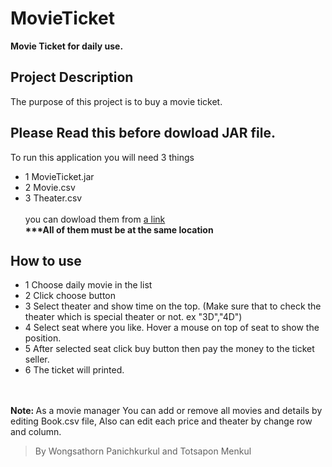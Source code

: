 # MovieTicket
__Movie Ticket for daily use.__
## Project Description
  The purpose of this project is to buy a movie ticket.

## Please Read this before dowload JAR file.
To run this application you will need 3 things
- 1 MovieTicket.jar
- 2 Movie.csv
- 3 Theater.csv
<br><br>
you can dowload them from [a link](https://github.com/hereton/MovieTicket)
<br><b>***All of them must be at the same location</b><br>
## How to use 
- 1 Choose daily movie in the list 
- 2 Click choose button 
- 3 Select theater and show time on the top. (Make sure that to check the theater which is special theater or not. ex "3D","4D")
- 4 Select seat where you like. Hover a mouse on top of seat to show the position.
- 5 After selected seat click buy button then pay the money to the ticket seller.
- 6 The ticket will printed.

<br>
<br><b>Note: </b> As a movie manager You can add or remove all movies and details by editing Book.csv file, Also can edit each price and theater by change row and column.

>By Wongsathorn Panichkurkul and Totsapon Menkul
